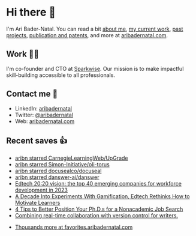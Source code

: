 # Hi there  👋

I'm Ari Bader-Natal. You can read a bit [about me](https://aribadernatal.com), [my current work](https://aribadernatal.com/projects/Sparkwise/), [past projects](https://aribadernatal.com/projects/), [publication and patents](https://aribadernatal.com/publications), and more at [aribadernatal.com](https://aribadernatal.com).

## Work  👨‍💻

I'm co-founder and CTO at [Sparkwise](https://sparkwise.co). Our mission is to make impactful skill-building accessible to all professionals.

## Contact me  💬 

- LinkedIn: [aribadernatal](https://linkedin.com/in/aribadernatal)
- Twitter: [@aribadernatal](https://twitter.com/aribadernatal)
- Web: [aribadernatal.com](https://aribadernatal.com)

## Recent saves  👍

<!--START_SECTION:feed-->
* [aribn starred CarnegieLearningWeb&#x2F;UpGrade](https:&#x2F;&#x2F;favorites.aribadernatal.com&#x2F;github-favorites&#x2F;2023&#x2F;07&#x2F;aribn-starred-carnegielearningweb-upgrade&#x2F;)
* [aribn starred Simon-Initiative&#x2F;oli-torus](https:&#x2F;&#x2F;favorites.aribadernatal.com&#x2F;github-favorites&#x2F;2023&#x2F;07&#x2F;aribn-starred-simon-initiative-oli-torus&#x2F;)
* [aribn starred docusealco&#x2F;docuseal](https:&#x2F;&#x2F;favorites.aribadernatal.com&#x2F;github-favorites&#x2F;2023&#x2F;07&#x2F;aribn-starred-docusealco-docuseal&#x2F;)
* [aribn starred danswer-ai&#x2F;danswer](https:&#x2F;&#x2F;favorites.aribadernatal.com&#x2F;github-favorites&#x2F;2023&#x2F;07&#x2F;aribn-starred-danswer-ai-danswer&#x2F;)
* [Edtech 20:20 vision: the top 40 emerging companies for workforce development in 2023](https:&#x2F;&#x2F;favorites.aribadernatal.com&#x2F;pocket-favorites&#x2F;2023&#x2F;07&#x2F;edtech-2020-vision-the-top-40-emerging-companies-for-workforce-development-in-2023&#x2F;)
* [A Decade Into Experiments With Gamification, Edtech Rethinks How to Motivate Learners](https:&#x2F;&#x2F;favorites.aribadernatal.com&#x2F;pocket-favorites&#x2F;2023&#x2F;07&#x2F;a-decade-into-experiments-with-gamification-edtech-rethinks-how-to-motivate-learners&#x2F;)
* [4 Tips to Better Position Your Ph.D.s for a Nonacademic Job Search](https:&#x2F;&#x2F;favorites.aribadernatal.com&#x2F;pocket-favorites&#x2F;2023&#x2F;07&#x2F;4-tips-to-better-position-your-ph-d-s-for-a-nonacademic-job-search&#x2F;)
* [Combining real-time collaboration with version control for writers.](https:&#x2F;&#x2F;favorites.aribadernatal.com&#x2F;pocket-favorites&#x2F;2023&#x2F;07&#x2F;combining-real-time-collaboration-with-version-control-for-writers&#x2F;)
<!--END_SECTION:feed-->
* [Thousands more at favorites.aribadernatal.com](https://favorites.aribadernatal.com)
